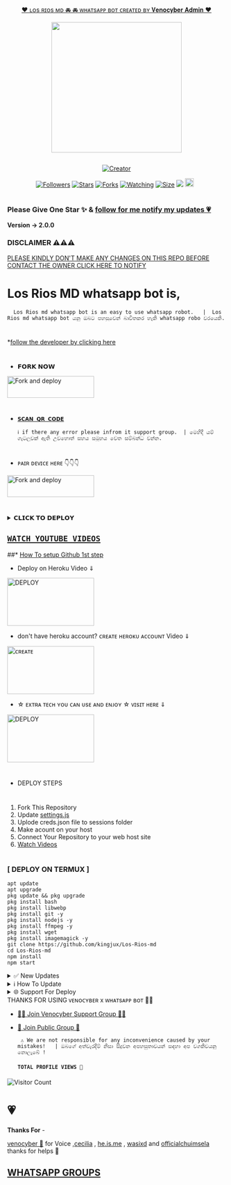 
<p align="center"> 
<u>♥️ ʟᴏs ʀɪᴏs ᴍᴅ 🚘 🚘 ᴡʜᴀᴛsᴀᴘᴘ ʙᴏᴛ ᴄʀᴇᴀᴛᴇᴅ ʙʏ 𝐕𝐞𝐧𝐨𝐜𝐲𝐛𝐞𝐫 𝐀𝐝𝐦𝐢𝐧 ♥️</u>
</p>
<p align="center">
<img src="https://telegra.ph/file/efa95dac659f93718b73f.jpg" width="300" height="300"/>
</p>
<p align="center">
  <a href="#"><img src="http://readme-typing-svg.herokuapp.com?color=d1fa02&center=true&vCenter=true&multiline=false&lines=LOS+RIOS+md+WHATSAPP+BOT+🚘" alt="">
</p>
<p align="center">
<a href="https://wa.me/message/MZ7PT2QZ3TNSC1"><img title="Creator" src="https://img.shields.io/badge/Creator-ᴠᴇɴᴏᴄʏʙᴇʀ-red.svg?style=for-the-badge&logo=github"></a>
</p>
<p align="center">
<a href="https://github.com/kingjux?tab=followers"><img title="Followers" src="https://img.shields.io/github/followers/AlipBot?color=green&style=flat-square"></a>
<a href="https://github.com/kingjux/Los-Rios-md/stargazers/"><img title="Stars" src="https://img.shields.io/github/stars/kingjux/Los-Rios-md?color=white&style=flat-square"></a>
<a href="https://github.com/kingjux/Los-Rios-md/network/members"><img title="Forks" src="https://img.shields.io/github/forks/kingjux/Los-Rios-md?color=yellow&style=flat-square"></a>
<a href="https://github.com/kingjux/Los-Rios-md/watchers"><img title="Watching" src="https://img.shields.io/github/watchers/kingjux/Los-Rios-md?label=Watchers&color=red&style=flat-square"></a>
<a href="https://github.com/kingjux/Los-Rios-md/"><img title="Size" src="https://img.shields.io/github/repo-size/AlipBot/Api-Alpis?style=flat-square&color=darkred"></a>
<a href="https://hits.seeyoufarm.com"><img src="https://hits.seeyoufarm.com/api/count/incr/badge.svg?url=https://github.com/kingjux/Los-Rios-md/%2Fhit-counter&count_bg=%2379C83D&title_bg=%23555555&icon=probot.svg&icon_color=%2304FF00&title=hits&edge_flat=false"/></a>
<a href="https://github.com/kingjux/Los-Rios-md/graphs/commit-activity"><img height="20" src="https://img.shields.io/badge/Maintained-No-red.svg"></a>&nbsp;&nbsp;
</p>

# 

### Please Give One Star ✨ & [follow for me notify my updates 💗](https://github.com/kingjux)
<b>Version -> 2.0.0</b>

### DISCLAIMER ⚠️⚠️⚠️
[PLEASE KINDLY DON'T MAKE ANY CHANGES ON THIS REPO BEFORE CONTACT THE OWNER CLICK HERE TO NOTIFY](https://wa.me/message/MZ7PT2QZ3TNSC1)
 
# Los Rios MD whatsapp bot is,

      Los Rios md whatsapp bot is an easy to use whatsapp robot.   |  Los Rios md whatsapp bot යනු ඔබට පහසුවෙන් බාවිතකර හැකි whatsapp robo වරයෙකි.

#
*[follow the developer by clicking here](https://github.com/kingjux/)

# 
* 𝗙𝗢𝗥𝗞 𝗡𝗢𝗪

<p align="left">
<a href="https://github.com/kingjux/Los-Rios-md/fork"><img align="center" src="https://telegra.ph/file/ef0bf595dc5999821c859.jpg" alt="Fork and deploy" height="50" width="200" /></a>

# 

* [`𝗦𝗖𝗔𝗡 𝗤𝗥 𝗖𝗢𝗗𝗘`](https://rios-c72316d92731.herokuapp.com/)

      ℹ️ if there any error please infrom it support group.  | මෙහිදී යම් ගැටලුවක් ඇති උවහොත් සහය සමූහය වෙත සම්බන්ධ වන්න.

#

* ᴘᴀɪʀ ᴅᴇᴠɪᴄᴇ ʜᴇʀᴇ 👇👇👇

  <p align="left">
<a href="https://venocybersessiong-1431c6f72219.herokuapp.com/pair"><img align="center" src="https://telegra.ph/file/8aab1ad642af1798b13d1.jpg" alt="Fork and deploy" height="50" width="200" /></a>


# 

<details>
<summary>𝗖𝗟𝗜𝗖𝗞 𝗧𝗢 𝗗𝗘𝗣𝗟𝗢𝗬</summary>


[`Deploy on Railway`](https://railway.app?referralCode=jDDNQq)

[`Deploy on Koyeb`](https://app.koyeb.com/)

[`Deploy on Mogenius`](https://studio.mogenius.com/)

[`Deploy on heroku`](https://deploy-los-rios.vercel.app/)

[`Deploy on Replit`](https://replit.com)

[`Deploy on Uffizzi`](https://www.uffizzi.com/)
</details>

## [`WATCH YOUTUBE VIDEOS`](https://youtu.be/1wNVPsZ98Mo?si=jZSXgdBRyA00kjKl)
 
  ##* [How To setup Github 1st step](https://youtu.be/19v5VCx5fDk?si=l9GzHaJg8Vedj5ld)
  
 * Deploy on Heroku Video ⇓
 <p align="left">
<a href="https://youtu.be/1wNVPsZ98Mo?si=ftQ2cg82U0cz-mbC"><img align="center" src="https://telegra.ph/file/75671c3784389fa525fcd.jpg" alt="DEPLOY" height="110" width="200" /></a>
   
* don't have heroku account? ᴄʀᴇᴀᴛᴇ ʜᴇʀᴏᴋᴜ ᴀᴄᴄᴏᴜɴᴛ Video ⇓
 <p align="left">
<a href="https://youtu.be/ZcvbJNg3tHU?si=zDml6TGO1dAmYAX8"><img align="center" src="https://telegra.ph/file/5a696eef7283442c96a2e.jpg" alt="ᴄʀᴇᴀᴛᴇ" height="110" width="200" /></a>
   
* ☆ ᴇxᴛʀᴀ ᴛᴇᴄʜ ʏᴏᴜ ᴄᴀɴ ᴜsᴇ ᴀɴᴅ ᴇɴᴊᴏʏ ☆ ᴠɪsɪᴛ ʜᴇʀᴇ ⇓
<p align="left">
<a href="https://youtu.be/FshoHx1Vk7U?si=bykHPB3juze4hIrg"><img align="center" src="https://telegra.ph/file/991e14c61b17a26c99da4.jpg" alt="DEPLOY" height="110" width="200" /></a>
   
   
   
   
# 
#
+ DEPLOY STEPS
# 
1. Fork This Repository 
2. Update [settings.js]()
3. Uplode creds.json file to sessions folder
4. Make acount on your host
5. Connect Your Repository to your web host site
6. [Watch Videos](https://youtube.com/@JASTINMTEWA-vn9pl?si=lgP8rtM6d2_7baLm)
# 
# 
### [ DEPLOY ON TERMUX ]
 ```   
apt update
apt upgrade
pkg update && pkg upgrade
pkg install bash
pkg install libwebp
pkg install git -y
pkg install nodejs -y 
pkg install ffmpeg -y 
pkg install wget
pkg install imagemagick -y
git clone https://github.com/kingjux/Los-Rios-md
cd Los-Rios-md
npm install
npm start
```
<details>
<summary>✅ New Updates</summary>

• Fix Youtube video and song not download error. 


<p>
</details>
<details>
<summary>ℹ️ How To Update </summary>
<p>
</details>
<details>
<summary>🌐 Support For Deploy </summary>
<p>
</details>
THANKS FOR USING ᴠᴇɴᴏᴄʏʙᴇʀ x ᴡʜᴀᴛsᴀᴘᴘ ʙᴏᴛ 💃💖

* [🧑‍💻 Join Venocyber Support Group 🧑‍💻](https://whatsapp.com/channel/0029VaZHLuR42DcfepqNuh1e)

* [🦄 Join Public Group 🦄](https://chat.whatsapp.com/HSln3blDuuuKvC8njxyCCN)

     
       ⚠️ We are not responsible for any inconvenience caused by your mistakes!   | ඔබගේ අත්වැරදීම් නිසා සිදුවන අපහසුතාවයන් සඳහා අප වගකිවයනු නොලැබේ !

  
  #### ```TOTAL PROFILE VIEWS 🧚```
![Visitor Count](https://profile-counter.glitch.me/Venocybertech/count.svg)

<h1>💗</h1> 
<b>Thanks For</b> -

 [venocyber 💖](https://wa.me/message/MSSH2UWWOQBDL1) for Voice ,[cecilia](https://youtu.be/1wNVPsZ98Mo?si=jZSXgdBRyA00kjKl) , [he.is.me](http://github.com/Venocybertech) , [wasixd]() and [officialchuimsela](https://wa.me/+260769355624) thanks for helps 💖

 ## [ WHATSAPP GROUPS ](https://chat.whatsapp.com/HSln3blDuuuKvC8njxyCCN)
